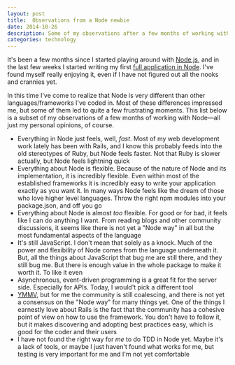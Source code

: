 ```yaml
---
layout: post
title:  Observations from a Node newbie
date: 2014-10-26
description: Some of my observations after a few months of working with Node
categories: technology
---
```

It's been a few months since I started playing around with [Node.js](http://nodejs.org), and in the last few weeks I started writing my first [full application in Node](https://github.com/blundin/observer). I've found myself really enjoying it, even if I have not figured out all the nooks and crannies yet.

In this time I've come to realize that Node is very different than other languages/frameworks I've coded in. Most of these differences impressed me, but some of them led to quite a few frustrating moments. This list below is a subset of my observations of a few months of working with Node—all just my personal opinions, of course.

* Everything in Node just feels, well, *fast*. Most of my web development work lately has been with Rails, and I know this probably feeds into the old stereotypes of Ruby, but Node feels faster. Not that Ruby is slower actually,  but Node feels lightning quick
* Everything about Node is flexible. Because of the nature of Node and its implementation, it is incredibly flexible. Even within most of the established frameworks it is incredibly easy to write your application exactly as you want it. In many ways Node feels like the dream of those who love higher level languages. Throw the right npm modules into your package.json, and off you go
* Everything about Node is almost *too* flexible. For good or for bad, it feels like I can do anything I want. From reading blogs and other community discussions, it seems like there is not yet a "Node way" in all but the most fundamental aspects of the language
* It's still JavaScript. I don't mean that solely as a knock. Much of the power and flexibility of Node comes from the language underneath it. But, all the things about JavaScript that bug me are still there, and they still bug me. But there is enough value in the whole package to make it worth it. To like it even
* Asynchronous, event-driven programming is a great fit for the server side. Especially for APIs. Today, I would't pick a different tool
* [YMMV](http://www.urbandictionary.com/define.php?term=ymmv), but for me the community is still coalescing, and there is not yet a consensus on the "Node way" for many things yet. One of the things I earnestly love about Rails is the fact that the community has a cohesive point of view on how to use the framework. You don't have to follow it, but it makes discovering and adopting best practices easy, which is good for the coder and their users
* I have not found the right way for *me* to do TDD in Node yet. Maybe it's a lack of tools, or maybe I just haven't found what works for me, but testing is very important for me and I'm not yet comfortable
